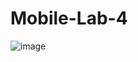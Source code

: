 # Mobile-Lab-4

![image](https://github.com/dohoangnhung/Mobile-Lab-4/assets/74888302/7804bd50-88e6-4422-86f0-a75170855a96)
